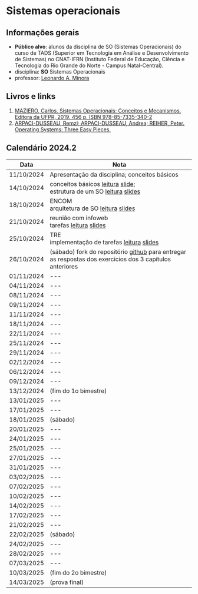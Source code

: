 # Sistemas operacionais

## Informações gerais
- **Público alvo**: alunos da disciplina de SO (Sistemas Operacionais) do curso de TADS (Superior em Tecnologia em Análise e Desenvolvimento de Sistemas) no CNAT-IFRN (Instituto Federal de Educação, Ciência e Tecnologia do Rio Grande do Norte - Campus Natal-Central).
- disciplina: **SO** Sistemas Operacionais
- professor: [Leonardo A. Minora](https://github.com/leonardo-minora)


## Livros e links

1. [MAZIERO, Carlos. Sistemas Operacionais: Conceitos e Mecanismos. Editora da UFPR, 2019. 456 p. ISBN 978-85-7335-340-2](https://wiki.inf.ufpr.br/maziero/doku.php?id=socm:start)
2. [ARPACI-DUSSEAU, Remzi; ARPACI-DUSSEAU, Andrea; REIHER, Peter. Operating Systems: Three Easy Pieces. ](https://pages.cs.wisc.edu/~remzi/OSTEP/)

## Calendário 2024.2

| Data | Nota |
| --- | --- |
| 11/10/2024 | Apresentação da disciplina; conceitos básicos |
| 14/10/2024 | conceitos básicos [leitura](https://wiki.inf.ufpr.br/maziero/lib/exe/fetch.php?media=socm:socm-01.pdf) [slide](https://wiki.inf.ufpr.br/maziero/lib/exe/fetch.php?media=socm:socm-slides-01.pdf);<br />estrutura de um SO [leitura](https://wiki.inf.ufpr.br/maziero/lib/exe/fetch.php?media=socm:socm-02.pdf) [slides](https://wiki.inf.ufpr.br/maziero/lib/exe/fetch.php?media=socm:socm-slides-02.pdf) |
| 18/10/2024 | ENCOM<br />arquitetura de SO [leitura](https://wiki.inf.ufpr.br/maziero/lib/exe/fetch.php?media=socm:socm-03.pdf) [slides](https://wiki.inf.ufpr.br/maziero/lib/exe/fetch.php?media=socm:socm-slides-03.pdf) |
| 21/10/2024 | reunião com infoweb<br />tarefas [leitura](https://wiki.inf.ufpr.br/maziero/lib/exe/fetch.php?media=socm:socm-04.pdf) [slides](https://wiki.inf.ufpr.br/maziero/lib/exe/fetch.php?media=socm:socm-slides-03.pdf) |
| 25/10/2024 | TRE<br />implementação de tarefas [leitura](https://wiki.inf.ufpr.br/maziero/lib/exe/fetch.php?media=socm:socm-05.pdf) [slides](https://wiki.inf.ufpr.br/maziero/lib/exe/fetch.php?media=socm:socm-slides-05.pdf) |
| 26/10/2024 | (sábado) fork do repositório [github](https://github.com/sistemas-operacionais/2024.2) para entregar as respostas dos exercícios dos 3 capítulos anteriores |
| 01/11/2024 | --- |
| 04/11/2024 | --- |
| 08/11/2024 | --- |
| 09/11/2024 | --- |
| 11/11/2024 | --- |
| 18/11/2024 | --- |
| 22/11/2024 | --- |
| 25/11/2024 | --- |
| 29/11/2024 | --- |
| 02/12/2024 | --- |
| 06/12/2024 | --- |
| 09/12/2024 | --- |
| 13/12/2024 | (fim do 1o bimestre) |
| 13/01/2025 | --- |
| 17/01/2025 | --- |
| 18/01/2025 | (sábado) |
| 20/01/2025 | --- |
| 24/01/2025 | --- |
| 25/01/2025 | --- |
| 27/01/2025 | --- |
| 31/01/2025 | --- |
| 03/02/2025 | --- |
| 07/02/2025 | --- |
| 10/02/2025 | --- |
| 14/02/2025 | --- |
| 17/02/2025 | --- |
| 21/02/2025 | --- |
| 22/02/2025 | (sábado) |
| 24/02/2025 | --- |
| 28/02/2025 | --- |
| 07/03/2025 | --- |
| 10/03/2025 | (fim do 2o bimestre) |
| 14/03/2025 | (prova final) |



